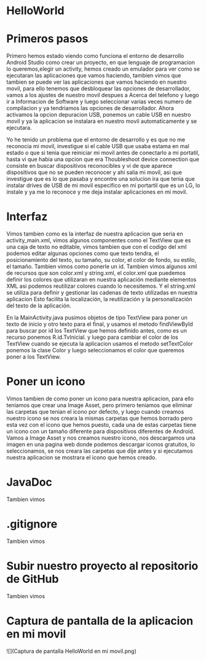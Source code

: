 # HelloWorld

# Primeros pasos

Primero hemos estado viendo como funciona el entorno de desarrollo Android Studio como crear un proyecto, en que lenguaje de programacion lo queremos,elegir un activity, hemos creado un emulador para ver como se ejecutaran las aplicaciones que vamos haciendo, tambien vimos que tambien se puede ver las aplicaciones que vamos haciendo en nuestro movil, para ello tenemos que desbloquear las opciones de desarrollador, vamos a los ajustes de nuestro movil despues a Acerca del telefono y luego ir a Informacion de Software y luego seleccionar varias veces numero de compilacion y ya tendriamos las opciones de desarrollador. Ahora activamos la opcion depuracion USB, ponemos un cable USB en nuestro movil y ya la aplicacion se instalara en nuestro movil automaticamente y se ejecutara.

Yo he tenido un problema que el entorno de desarrollo y es que no me reconocia mi movil, investigue si el cable USB que usaba estama en mal estado o que si tenia que reiniciar mi movil antes de conectarlo a mi portatil, hasta vi que habia una opcion que era Thoubleshoot device connection que consiste en buscar dispositivos reconocibles y vi de que aparece dispositivos que no se pueden reconocer y ahi salia mi movil, asi que investigue que es lo que pasaba y encontre una solucion ira que tenia que instalar drives de USB de mi movil especifico en mi portartil que es un LG, lo instale y ya me lo reconoce y me deja instalar aplicaciones en mi movil.

# Interfaz

Vimos tambien como es la interfaz de nuestra aplicacion que seria en activity_main.xml, vimos algunos componentes como el TextView que es una caja de texto no editable, vimos tambien que con el codigo del xml podemos editar algunas opciones como que texto tendra, el posicionamiento del texto, su tamaño, su color, el color de fondo, su estilo, el tamaño. Tambien vimos como ponerle un id. Tambien vimos algunos xml de recursos que son color.xml y string.xml, el color.xml que puedemos definir los colores que utilizaran en nuestra aplicación mediante elementos XML asi podemos reutilizar colores cuando lo necesitemos. Y el string.xml se utiliza para definir y gestionar las cadenas de texto utilizadas en nuestra aplicacion Esto facilita la localización, la reutilización y la personalización del texto de la aplicación.

En la MainActivity.java pusimos objetos de tipo TextView para poner un texto de inicio y otro texto para el final, y usamos el metodo findViewById para buscar por id los TextView que hemos definido antes, como es un recurso ponemos R.id.TvInicial. y luego para cambiar el color de los TextView cuando se ejecuta la aplicacion usamos el metodo setTextColor ponemos la clase Color y luego seleccionamos el color que queremos poner a los TextView.

# Poner un icono

Vimos tambien de como poner un icono para nuestra aplicacion, para ello teniamos que crear una Image Asset, pero primero teniamos que eliminar las carpetas que tenian el icono por defecto, y luego cuando creamos nuestro icono se nos creara la mismas carpetas que hemos borrado pero esta vez con el icono que hemos puesto, cada una de estas carpetas tiene un icono con un tamaño diferente para dispositivos diferentes de Android. Vamos a Image Asset y nos creamos nuestro icono, nos descargamos una imagen en una pagina web donde podemos descargar iconos gratuitos, lo seleccionamos, se nos creara las carpetas que dije antes y si ejecutamos nuestra aplicacion se mostrara el icono que hemos creado.

# JavaDoc

Tambien vimos

# .gitignore

Tambien vimos

# Subir nuestro proyecto al repositorio de GitHub

Tambien vimos

# Captura de pantalla de la aplicacion en mi movil

![](Captura de pantalla HelloWorld en mi movil.png)


